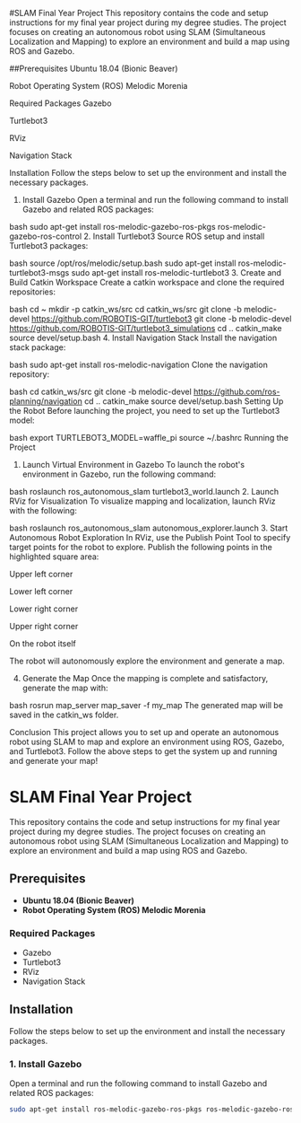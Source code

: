 #SLAM Final Year Project
This repository contains the code and setup instructions for my final year project during my degree studies. The project focuses on creating an autonomous robot using SLAM (Simultaneous Localization and Mapping) to explore an environment and build a map using ROS and Gazebo.

##Prerequisites
Ubuntu 18.04 (Bionic Beaver)

Robot Operating System (ROS) Melodic Morenia

Required Packages
Gazebo

Turtlebot3

RViz

Navigation Stack

Installation
Follow the steps below to set up the environment and install the necessary packages.

1. Install Gazebo
Open a terminal and run the following command to install Gazebo and related ROS packages:

bash
sudo apt-get install ros-melodic-gazebo-ros-pkgs ros-melodic-gazebo-ros-control
2. Install Turtlebot3
Source ROS setup and install Turtlebot3 packages:

bash
source /opt/ros/melodic/setup.bash
sudo apt-get install ros-melodic-turtlebot3-msgs
sudo apt-get install ros-melodic-turtlebot3
3. Create and Build Catkin Workspace
Create a catkin workspace and clone the required repositories:

bash
cd ~
mkdir -p catkin_ws/src
cd catkin_ws/src
git clone -b melodic-devel https://github.com/ROBOTIS-GIT/turtlebot3
git clone -b melodic-devel https://github.com/ROBOTIS-GIT/turtlebot3_simulations
cd ..
catkin_make
source devel/setup.bash
4. Install Navigation Stack
Install the navigation stack package:

bash
sudo apt-get install ros-melodic-navigation
Clone the navigation repository:

bash
cd catkin_ws/src
git clone -b melodic-devel https://github.com/ros-planning/navigation
cd ..
catkin_make
source devel/setup.bash
Setting Up the Robot
Before launching the project, you need to set up the Turtlebot3 model:

bash
export TURTLEBOT3_MODEL=waffle_pi
source ~/.bashrc
Running the Project
1. Launch Virtual Environment in Gazebo
To launch the robot's environment in Gazebo, run the following command:

bash
roslaunch ros_autonomous_slam turtlebot3_world.launch
2. Launch RViz for Visualization
To visualize mapping and localization, launch RViz with the following:

bash
roslaunch ros_autonomous_slam autonomous_explorer.launch
3. Start Autonomous Robot Exploration
In RViz, use the Publish Point Tool to specify target points for the robot to explore. Publish the following points in the highlighted square area:

Upper left corner

Lower left corner

Lower right corner

Upper right corner

On the robot itself

The robot will autonomously explore the environment and generate a map.

4. Generate the Map
Once the mapping is complete and satisfactory, generate the map with:

bash
rosrun map_server map_saver -f my_map
The generated map will be saved in the catkin_ws folder.

Conclusion
This project allows you to set up and operate an autonomous robot using SLAM to map and explore an environment using ROS, Gazebo, and Turtlebot3. Follow the above steps to get the system up and running and generate your map!


# SLAM Final Year Project

This repository contains the code and setup instructions for my final year project during my degree studies. The project focuses on creating an autonomous robot using SLAM (Simultaneous Localization and Mapping) to explore an environment and build a map using ROS and Gazebo.

## Prerequisites

- **Ubuntu 18.04 (Bionic Beaver)**
- **Robot Operating System (ROS) Melodic Morenia**

### Required Packages

- Gazebo
- Turtlebot3
- RViz
- Navigation Stack

## Installation

Follow the steps below to set up the environment and install the necessary packages.

### 1. Install Gazebo

Open a terminal and run the following command to install Gazebo and related ROS packages:

```bash
sudo apt-get install ros-melodic-gazebo-ros-pkgs ros-melodic-gazebo-ros-control
